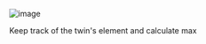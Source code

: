 ![image](https://github.com/JuanMartinUribe/Competitive-Programming/assets/53051383/200745b4-9305-45ed-9bae-6d18d7472179)

Keep track of the twin's element and calculate max
